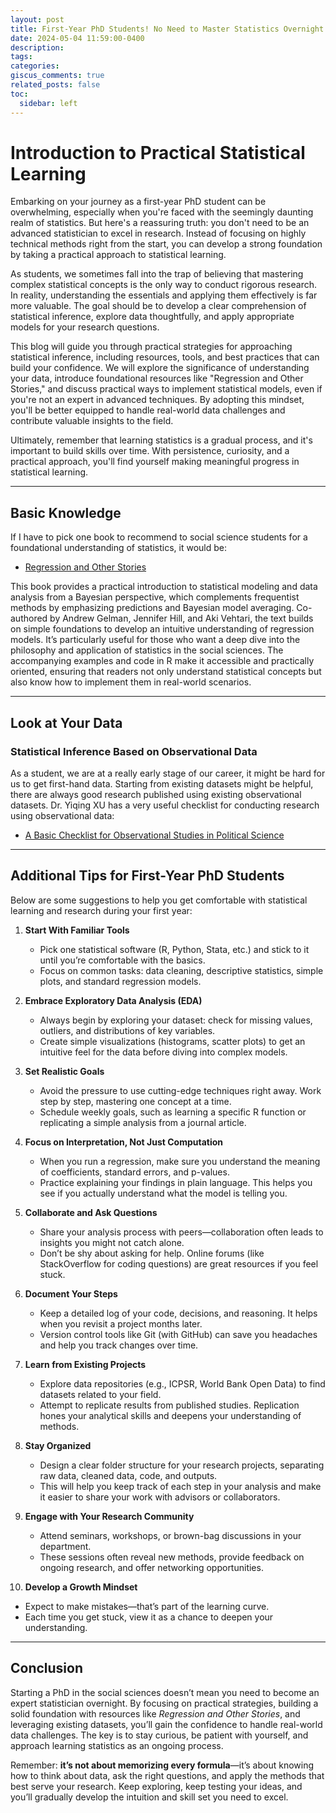 ```yaml
---
layout: post
title: First-Year PhD Students! No Need to Master Statistics Overnight
date: 2024-05-04 11:59:00-0400
description:
tags:
categories:
giscus_comments: true
related_posts: false
toc:
  sidebar: left
---
```


# Introduction to Practical Statistical Learning

Embarking on your journey as a first-year PhD student can be overwhelming, especially when you're faced with the seemingly daunting realm of statistics. But here's a reassuring truth: you don't need to be an advanced statistician to excel in research. Instead of focusing on highly technical methods right from the start, you can develop a strong foundation by taking a practical approach to statistical learning.

As students, we sometimes fall into the trap of believing that mastering complex statistical concepts is the only way to conduct rigorous research. In reality, understanding the essentials and applying them effectively is far more valuable. The goal should be to develop a clear comprehension of statistical inference, explore data thoughtfully, and apply appropriate models for your research questions.

This blog will guide you through practical strategies for approaching statistical inference, including resources, tools, and best practices that can build your confidence. We will explore the significance of understanding your data, introduce foundational resources like "Regression and Other Stories," and discuss practical ways to implement statistical models, even if you're not an expert in advanced techniques. By adopting this mindset, you'll be better equipped to handle real-world data challenges and contribute valuable insights to the field.

Ultimately, remember that learning statistics is a gradual process, and it's important to build skills over time. With persistence, curiosity, and a practical approach, you'll find yourself making meaningful progress in statistical learning.

---

## Basic Knowledge

If I have to pick one book to recommend to social science students for a foundational understanding of statistics, it would be:

- [Regression and Other Stories](https://avehtari.github.io/ROS-Examples/index.html)

This book provides a practical introduction to statistical modeling and data analysis from a Bayesian perspective, which complements frequentist methods by emphasizing predictions and Bayesian model averaging. Co-authored by Andrew Gelman, Jennifer Hill, and Aki Vehtari, the text builds on simple foundations to develop an intuitive understanding of regression models. It’s particularly useful for those who want a deep dive into the philosophy and application of statistics in the social sciences. The accompanying examples and code in R make it accessible and practically oriented, ensuring that readers not only understand statistical concepts but also know how to implement them in real-world scenarios.

---

## Look at Your Data

### Statistical Inference Based on Observational Data

As a student, we are at a really early stage of our career, it might be hard for us to get first-hand data. Starting from existing datasets might be helpful, there are always good research published using existing observational datasets. Dr. Yiqing XU has a very useful checklist for conducting research using observational data:

- [A Basic Checklist for Observational Studies in Political Science](https://yiqingxu.org/public/checklist.pdf)

---

## Additional Tips for First-Year PhD Students

Below are some suggestions to help you get comfortable with statistical learning and research during your first year:

1. **Start With Familiar Tools**  
   - Pick one statistical software (R, Python, Stata, etc.) and stick to it until you’re comfortable with the basics.  
   - Focus on common tasks: data cleaning, descriptive statistics, simple plots, and standard regression models.

2. **Embrace Exploratory Data Analysis (EDA)**  
   - Always begin by exploring your dataset: check for missing values, outliers, and distributions of key variables.  
   - Create simple visualizations (histograms, scatter plots) to get an intuitive feel for the data before diving into complex models.

3. **Set Realistic Goals**  
   - Avoid the pressure to use cutting-edge techniques right away. Work step by step, mastering one concept at a time.  
   - Schedule weekly goals, such as learning a specific R function or replicating a simple analysis from a journal article.

4. **Focus on Interpretation, Not Just Computation**  
   - When you run a regression, make sure you understand the meaning of coefficients, standard errors, and p-values.  
   - Practice explaining your findings in plain language. This helps you see if you actually understand what the model is telling you.

5. **Collaborate and Ask Questions**  
   - Share your analysis process with peers—collaboration often leads to insights you might not catch alone.  
   - Don’t be shy about asking for help. Online forums (like StackOverflow for coding questions) are great resources if you feel stuck.

6. **Document Your Steps**  
   - Keep a detailed log of your code, decisions, and reasoning. It helps when you revisit a project months later.  
   - Version control tools like Git (with GitHub) can save you headaches and help you track changes over time.

7. **Learn from Existing Projects**  
   - Explore data repositories (e.g., ICPSR, World Bank Open Data) to find datasets related to your field.  
   - Attempt to replicate results from published studies. Replication hones your analytical skills and deepens your understanding of methods.

8. **Stay Organized**  
   - Design a clear folder structure for your research projects, separating raw data, cleaned data, code, and outputs.  
   - This will help you keep track of each step in your analysis and make it easier to share your work with advisors or collaborators.

9. **Engage with Your Research Community**  
   - Attend seminars, workshops, or brown-bag discussions in your department.  
   - These sessions often reveal new methods, provide feedback on ongoing research, and offer networking opportunities.

10. **Develop a Growth Mindset**  
   - Expect to make mistakes—that’s part of the learning curve.  
   - Each time you get stuck, view it as a chance to deepen your understanding.

---

## Conclusion

Starting a PhD in the social sciences doesn’t mean you need to become an expert statistician overnight. By focusing on practical strategies, building a solid foundation with resources like _Regression and Other Stories_, and leveraging existing datasets, you’ll gain the confidence to handle real-world data challenges. The key is to stay curious, be patient with yourself, and approach learning statistics as an ongoing process.

Remember: **it’s not about memorizing every formula**—it’s about knowing how to think about data, ask the right questions, and apply the methods that best serve your research. Keep exploring, keep testing your ideas, and you’ll gradually develop the intuition and skill set you need to excel.